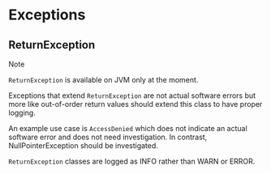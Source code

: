 # Exceptions

## ReturnException

> [!NOTE]
> `ReturnException` is available on JVM only at the moment.
>

Exceptions that extend `ReturnException` are not actual software errors but more like out-of-order return values
should extend this class to have proper logging.

An example use case is `AccessDenied` which does not indicate an actual software error and does not need
investigation. In contrast, NullPointerException should be investigated.

`ReturnException` classes are logged as INFO rather than WARN or ERROR.